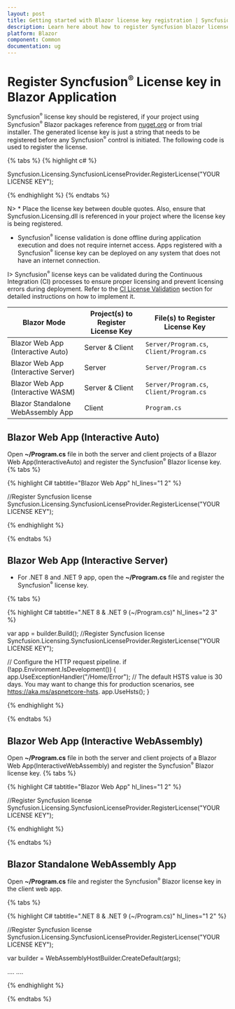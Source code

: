 ```yaml
---
layout: post
title: Getting started with Blazor license key registration | Syncfusion
description: Learn here about how to register Syncfusion blazor license key for blazor application for license validation.
platform: Blazor
component: Common
documentation: ug
---
```


# Register Syncfusion<sup style="font-size:70%">&reg;</sup> License key in Blazor Application

Syncfusion<sup style="font-size:70%">&reg;</sup> license key should be registered, if your project using Syncfusion<sup style="font-size:70%">&reg;</sup> Blazor packages reference from [nuget.org](https://www.nuget.org/packages?q=syncfusion) or from trial installer. The generated license key is just a string that needs to be registered before any Syncfusion<sup style="font-size:70%">&reg;</sup> control is initiated. The following code is used to register the license.

{% tabs %}
{% highlight c# %}

Syncfusion.Licensing.SyncfusionLicenseProvider.RegisterLicense("YOUR LICENSE KEY");

{% endhighlight %}
{% endtabs %}

N> * Place the license key between double quotes.  Also, ensure that Syncfusion.Licensing.dll is referenced in your project where the license key is being registered.
* Syncfusion<sup style="font-size:70%">&reg;</sup> license validation is done offline during application execution and does not require internet access.  Apps registered with a Syncfusion<sup style="font-size:70%">&reg;</sup> license key can be deployed on any system that does not have an internet connection.

I> Syncfusion<sup style="font-size:70%">&reg;</sup> license keys can be validated during the Continuous Integration (CI) processes to ensure proper licensing and prevent licensing errors during deployment. Refer to the [CI License Validation](https://blazor.syncfusion.com/documentation/getting-started/license-key/ci-license-validation) section for detailed instructions on how to implement it.

| Blazor Mode                          | Project(s) to Register License Key      | File(s) to Register License Key         |
|---------------------------------------|-----------------------------------------|-----------------------------------------|
| Blazor Web App (Interactive Auto)      | Server & Client                         | `Server/Program.cs`, `Client/Program.cs`|
| Blazor Web App (Interactive Server)    | Server                                  | `Server/Program.cs`                     |
| Blazor Web App (Interactive WASM)      | Server & Client                         | `Server/Program.cs`, `Client/Program.cs`|
| Blazor Standalone WebAssembly App     | Client                                  | `Program.cs`                            |

## Blazor Web App (Interactive Auto)

Open **~/Program.cs** file in both the server and client projects of a Blazor Web App(InteractiveAuto) and register the Syncfusion<sup style="font-size:70%">&reg;</sup> Blazor license key.
{% tabs %}

{% highlight C# tabtitle="Blazor Web App" hl_lines="1 2" %}

//Register Syncfusion license
Syncfusion.Licensing.SyncfusionLicenseProvider.RegisterLicense("YOUR LICENSE KEY");

{% endhighlight %}

{% endtabs %}

## Blazor Web App (Interactive Server)

* For .NET 8 and .NET 9 app, open the **~/Program.cs** file and register the Syncfusion<sup style="font-size:70%">&reg;</sup> license key.

{% tabs %}

{% highlight C# tabtitle=".NET 8 & .NET 9 (~/Program.cs)" hl_lines="2 3" %}

var app = builder.Build();
//Register Syncfusion license
Syncfusion.Licensing.SyncfusionLicenseProvider.RegisterLicense("YOUR LICENSE KEY");

// Configure the HTTP request pipeline.
if (!app.Environment.IsDevelopment())
{
    app.UseExceptionHandler("/Home/Error");
    // The default HSTS value is 30 days. You may want to change this for production scenarios, see https://aka.ms/aspnetcore-hsts.
    app.UseHsts();
}

{% endhighlight %}

{% endtabs %}

## Blazor Web App (Interactive WebAssembly)

Open **~/Program.cs** file in both the server and client projects of a Blazor Web App(InteractiveWebAssembly) and register the Syncfusion<sup style="font-size:70%">&reg;</sup> Blazor license key.
{% tabs %}

{% highlight C# tabtitle="Blazor Web App" hl_lines="1 2" %}

//Register Syncfusion license
Syncfusion.Licensing.SyncfusionLicenseProvider.RegisterLicense("YOUR LICENSE KEY");

{% endhighlight %}

{% endtabs %}

## Blazor Standalone WebAssembly App

Open **~/Program.cs** file and register the Syncfusion<sup style="font-size:70%">&reg;</sup> Blazor license key in the client web app.

{% tabs %}

{% highlight C# tabtitle=".NET 8 & .NET 9 (~/Program.cs)" hl_lines="1 2" %}

//Register Syncfusion license
Syncfusion.Licensing.SyncfusionLicenseProvider.RegisterLicense("YOUR LICENSE KEY");

var builder = WebAssemblyHostBuilder.CreateDefault(args);

....
....

{% endhighlight %}

{% endtabs %}
